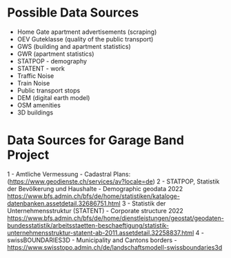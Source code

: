 # Possible Data Sources

- Home Gate apartment advertisements (scraping)
- OEV Guteklasse (quality of the public transport)
- GWS (building and apartment statistics)
- GWR (apartment statistics)
- STATPOP - demography
- STATENT - work
- Traffic Noise
- Train Noise
- Public transport stops
- DEM (digital earth model)
- OSM amenities
- 3D buildings

# Data Sources for Garage Band Project

1 - Amtliche Vermessung - Cadastral Plans:(https://www.geodienste.ch/services/av?locale=de)
2 - STATPOP, Statistik der Bevölkerung und Haushalte - Demographic geodata 2022 https://www.bfs.admin.ch/bfs/de/home/statistiken/kataloge-datenbanken.assetdetail.32686751.html
3 - Statistik der Unternehmensstruktur (STATENT) - Corporate structure 2022 https://www.bfs.admin.ch/bfs/de/home/dienstleistungen/geostat/geodaten-bundesstatistik/arbeitsstaetten-beschaeftigung/statistik-unternehmensstruktur-statent-ab-2011.assetdetail.32258837.html
4 - swissBOUNDARIES3D - Municipality and Cantons borders - https://www.swisstopo.admin.ch/de/landschaftsmodell-swissboundaries3d
